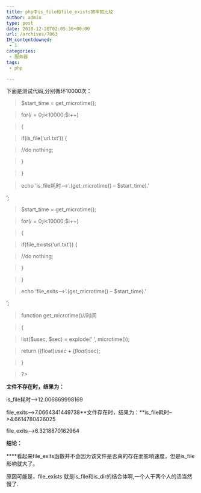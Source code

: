 ```yaml
---
title: php中is_file和file_exists效率的比较
author: admin
type: post
date: 2010-12-20T02:05:36+00:00
url: /archives/7063
IM_contentdowned:
 - 1
categories:
 - 服务器
tags:
 - php

---
```

下面是测试代码,分别循环10000次：

>

>

>
>

> $start_time = get_microtime();
>

>
>

> for($i=0;$i<10000;$i++)
>

>
>

> {
>

>
>

> if(is_file(‘url.txt’)) {
>

>
>

> //do nothing;
>

>
>

> }
>

>
>

> }
>

>
>

> echo ‘is_file耗时–>’.(get_microtime() – $start_time).'

’;
>

>
>

> $start_time = get_microtime();
>

>
>

> for($i=0;$i<10000;$i++)
>

>
>

> {
>

>
>

> if(file_exists(‘url.txt’)) {
>

>
>

> //do nothing;
>

>
>

> }
>

>
>

> }
>

>
>

> echo ‘file_exits–>’.(get_microtime() – $start_time).'

’;
>

>
>

> function get_microtime()//时间
>

>
>

> {
>

>
>

> list($usec, $sec) = explode(‘ ‘, microtime());
>

>
>

> return ((float)$usec + (float)$sec);
>

>
>

> }
>

>
>

> ?>
>

**文件不存在时，结果为：**

is_file耗时–>12.006669998169

file_exits–>7.0664341449738**文件存在时，结果为：**is_file耗时–>4.6614780426025

 file_exits–>6.3218870162964

**结论：**

****看起来file_exits函数并不会因为该文件是否真的存在而影响速度，但是is_file影响就大了。

原因可能是，file\_exists 就是is\_file和is_dir的结合体啊,一个人干两个人的活当然慢了.